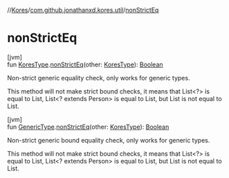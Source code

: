 //[Kores](../../index.md)/[com.github.jonathanxd.kores.util](index.md)/[nonStrictEq](non-strict-eq.md)

# nonStrictEq

[jvm]\
fun [KoresType](../com.github.jonathanxd.kores.type/-kores-type/index.md).[nonStrictEq](non-strict-eq.md)(other: [KoresType](../com.github.jonathanxd.kores.type/-kores-type/index.md)): [Boolean](https://kotlinlang.org/api/latest/jvm/stdlib/kotlin/-boolean/index.html)

Non-strict generic equality check, only works for generic types.

This method will not make strict bound checks, it means that List<?> is equal to List, List<? extends Person> is equal to List<Person>, but List<Number> is not equal to List<Integer>.

[jvm]\
fun [GenericType](../com.github.jonathanxd.kores.type/-generic-type/index.md).[nonStrictEq](non-strict-eq.md)(other: [KoresType](../com.github.jonathanxd.kores.type/-kores-type/index.md)): [Boolean](https://kotlinlang.org/api/latest/jvm/stdlib/kotlin/-boolean/index.html)

Non-strict generic bound equality check, only works for generic types.

This method will not make strict bound checks, it means that List<?> is equal to List, List<? extends Person> is equal to List<Person>, but List<Number> is not equal to List<Integer>.
